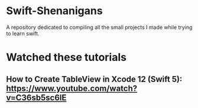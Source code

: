 # Swift-Shenanigans
A repository dedicated to compiling all the small projects I made while trying to learn swift.

# Watched these tutorials

## How to Create TableView in Xcode 12 (Swift 5): https://www.youtube.com/watch?v=C36sb5sc6lE
